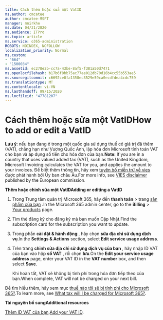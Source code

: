 ```yaml
---
title: Cách thêm hoặc sửa một VatID
ms.author: cmcatee
author: cmcatee-MSFT
manager: mnirkhe
ms.date: 04/21/2020
ms.audience: ITPro
ms.topic: article
ms.service: o365-administration
ROBOTS: NOINDEX, NOFOLLOW
localization_priority: Normal
ms.custom:
- "664"
- "1500034"
ms.assetid: ec278e2b-cc7a-43be-8af5-f381a50d7471
ms.openlocfilehash: b17b6f8bb75ac77ae012db70d16b4cc55b553ae5
ms.sourcegitcommit: c6692ce0fa1358ec3529e59ca0ecdfdea4cdc759
ms.translationtype: MT
ms.contentlocale: vi-VN
ms.lasthandoff: 09/15/2020
ms.locfileid: "47781207"
---
```

# <a name="how-to-add-or-edit-a-vatid"></a><span data-ttu-id="6036c-102">Cách thêm hoặc sửa một VatID</span><span class="sxs-lookup"><span data-stu-id="6036c-102">How to add or edit a VatID</span></span>

<span data-ttu-id="6036c-103">**Lưu ý**: nếu bạn đang ở trong một quốc gia sử dụng thuế có giá trị đã thêm (VAT), chẳng hạn như Vương Quốc Anh, lập hóa đơn Microsoft tính toán VAT cho bạn và áp dụng số tiền cho hóa đơn của bạn.</span><span class="sxs-lookup"><span data-stu-id="6036c-103">**Note**: If you are in a country that uses valued added tax (VAT), such as the United Kingdom, Microsoft Invoicing calculates the VAT for you, and applies the amount to your invoices.</span></span> <span data-ttu-id="6036c-104">Để biết thêm thông tin, hãy xem [tuyên bố miễn trừ về vies](https://go.microsoft.com/fwlink/p/?LinkID=841741) được phát hành bởi Ủy ban châu Âu.</span><span class="sxs-lookup"><span data-stu-id="6036c-104">For more info, see [VIES disclaimer](https://go.microsoft.com/fwlink/p/?LinkID=841741) published by the European commission.</span></span>

<span data-ttu-id="6036c-105">**Thêm hoặc chỉnh sửa một VatID**</span><span class="sxs-lookup"><span data-stu-id="6036c-105">**Adding or editing a VatID**</span></span>

1. <span data-ttu-id="6036c-106">Trong Trung tâm quản trị Microsoft 365, hãy đến **thanh toán** \> trang [sản phẩm của bạn](https://go.microsoft.com/fwlink/p/?linkid=842054) .</span><span class="sxs-lookup"><span data-stu-id="6036c-106">In the Microsoft 365 admin center, go to the **Billing** \> [Your products](https://go.microsoft.com/fwlink/p/?linkid=842054) page.</span></span>

2. <span data-ttu-id="6036c-107">Tìm thẻ đăng ký cho đăng ký mà bạn muốn Cập Nhật.</span><span class="sxs-lookup"><span data-stu-id="6036c-107">Find the subscription card for the subscription you want to update.</span></span>

3. <span data-ttu-id="6036c-108">Trong phần **cài đặt & hành động** , hãy chọn **sửa địa chỉ sử dụng dịch vụ**.</span><span class="sxs-lookup"><span data-stu-id="6036c-108">In the **Settings & Actions** section, select **Edit service usage address**.</span></span>

4. <span data-ttu-id="6036c-109">Trên trang **chỉnh sửa địa chỉ sử dụng dịch vụ của bạn** , hãy nhập ID VAT của bạn vào hộp **số VAT** , rồi chọn **lưu**.</span><span class="sxs-lookup"><span data-stu-id="6036c-109">On the **Edit your service usage address** page, enter your VAT ID in the **VAT number** box, and then select **Save**.</span></span>

    <span data-ttu-id="6036c-110">Khi hoàn tất, VAT sẽ không bị tính phí trong hóa đơn tiếp theo của bạn.</span><span class="sxs-lookup"><span data-stu-id="6036c-110">When complete, VAT will not be charged on your next bill.</span></span>

<span data-ttu-id="6036c-111">Để tìm hiểu thêm, hãy xem mục [thuế nào tôi sẽ bị tính phí cho Microsoft 365?](https://docs.microsoft.com/microsoft-365/commerce/billing-and-payments/tax-information).</span><span class="sxs-lookup"><span data-stu-id="6036c-111">To learn more, see [What tax will I be charged for Microsoft 365?](https://docs.microsoft.com/microsoft-365/commerce/billing-and-payments/tax-information).</span></span>

<span data-ttu-id="6036c-112">**Tài nguyên bổ sung**</span><span class="sxs-lookup"><span data-stu-id="6036c-112">**Additional resources**</span></span>

<span data-ttu-id="6036c-113">[Thêm ID VAT của bạn](https://docs.microsoft.com/microsoft-365/commerce/billing-and-payments/tax-information?view=o365-worldwide#add-your-vat-id-eu-countries-only).</span><span class="sxs-lookup"><span data-stu-id="6036c-113">[Add your VAT ID](https://docs.microsoft.com/microsoft-365/commerce/billing-and-payments/tax-information?view=o365-worldwide#add-your-vat-id-eu-countries-only).</span></span>